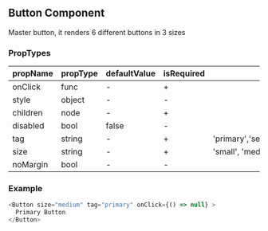 ## Button Component

Master button, it renders 6 different buttons in 3 sizes

### PropTypes

| propName | propType | defaultValue | isRequired | options/example |
|----------|----------|--------------|------------|---------|
| onClick     | func   | -      | +          |  |
| style | object   |-           |   -       |  |
| children | node | -            | +          |  |
| disabled  | bool   | false          | -           | |
| tag   | string    | -          | +           |'primary','secondary','outlinePrimary','cta','outlineCta','interface' |
| size   | string    | -          | +           | 'small', 'medium', 'large' |
| noMargin   | bool    | -          | -           |  |



### Example

``` js
<Button size="medium" tag="primary" onClick={() => null} >
  Primary Button
</Button>
```
